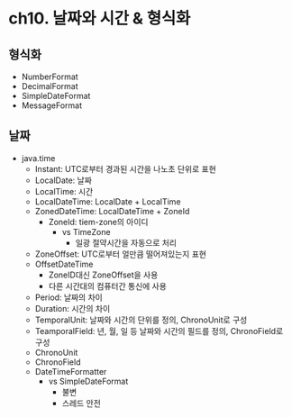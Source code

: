 # ch10.  날짜와 시간 & 형식화

## 형식화
- NumberFormat
- DecimalFormat
- SimpleDateFormat
- MessageFormat

## 날짜
- java.time
	- Instant: UTC로부터 경과된 시간을 나노초 단위로 표현
    - LocalDate: 날짜
    - LocalTime: 시간
    - LocalDateTime: LocalDate + LocalTime
    - ZonedDateTime: LocalDateTime + ZoneId
        - ZoneId: tiem-zone의 아이디
            - vs TimeZone
                - 일광 절약시간을 자동으로 처리
    - ZoneOffset: UTC로부터 얼만큼 떨어져있는지 표현
    - OffsetDateTime
        - ZoneID대신 ZoneOffset을 사용
        - 다른 시간대의 컴퓨터간 통신에 사용
    - Period: 날짜의 차이
    - Duration: 시간의 차이
    - TemporalUnit: 날짜와 시간의 단위를 정의, ChronoUnit로 구성
    - TeamporalField: 년, 월, 일 등 날짜와 시간의 필드를 정의, ChronoField로 구성
    - ChronoUnit
    - ChronoField
    - DateTimeFormatter
	    - vs SimpleDateFormat
	        - 불변
	        - 스레드 안전